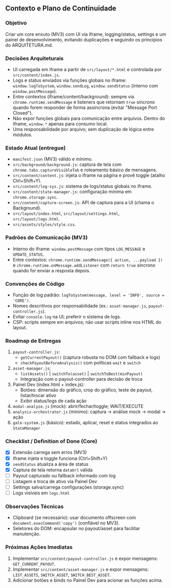 ## Contexto e Plano de Continuidade

### Objetivo
Criar um core enxuto (MV3) com UI via iframe, logging/status, settings e um painel de desenvolvimento, evitando duplicações e seguindo os princípios do ARQUITETURA.md.

### Decisões Arquiteturais
- UI carregada em iframe a partir de `src/layout/*.html` e controlada por `src/content/index.js`.
- Logs e status enviados via funções globais no iframe: `window.logToSystem`, `window.sendLog`, `window.sendStatus` (interno com `window.postMessage`).
- Entre contextos (iframe/content/background): sempre via `chrome.runtime.sendMessage` e listeners que retornam `true` síncrono quando forem responder de forma assíncrona (evitar "Message Port Closed").
- Não expor funções globais para comunicação entre arquivos. Dentro do iframe, `window.*` apenas para consumo local.
- Uma responsabilidade por arquivo; sem duplicação de lógica entre módulos.

### Estado Atual (entregue)
- `manifest.json` (MV3) válido e mínimo.
- `src/background/background.js`: captura de tela com `chrome.tabs.captureVisibleTab` e roteamento básico de mensagens.
- `src/content/content.js`: injeta o iframe na página e provê toggle (atalho Ctrl+Shift+Y).
- `src/content/log-sys.js`: sistema de logs/status globais no iframe.
- `src/content/state-manager.js`: configuração mínima em `chrome.storage.sync`.
- `src/content/capture-screen.js`: API de captura para a UI (chama o Background).
- `src/layout/index.html`, `src/layout/settings.html`, `src/layout/logs.html`.
- `src/assets/styles/style.css`.

### Padrões de Comunicação (MV3)
- Interno do iframe: `window.postMessage` com tipos `LOG_MESSAGE` e `UPDATE_STATUS`.
- Entre contextos: `chrome.runtime.sendMessage({ action, ...payload })` e `chrome.runtime.onMessage.addListener` com `return true` síncrono quando for enviar a resposta depois.

### Convenções de Código
- Função de log padrão: `logToSystem(message, level = 'INFO', source = 'CORE')`.
- Nomes descritivos por responsabilidade (ex.: `asset-manager.js`, `payout-controller.js`).
- Evitar `console.log` na UI; preferir o sistema de logs.
- CSP: scripts sempre em arquivos; não usar scripts inline nos HTML do layout.

### Roadmap de Entregas
1) `payout-controller.js`:
   - `getCurrentPayout()` (captura robusta no DOM com fallback e logs)
   - `checkPayoutBeforeAnalysis()` com políticas `wait` e `switch`
2) `asset-manager.js`:
   - `listAssets()` | `switchTo(asset)` | `switchToBest(minPayout)`
   - Integração com o payout-controller para decisão de troca
3) Painel Dev (index.html + index.js):
   - Botões: dimensão do gráfico, crop do gráfico, teste de payout, listar/trocar ativo
   - Exibir status/logs de cada ação
4) `modal-analyze.js` (mock): abrir/fechar/toggle; WAIT/EXECUTE
5) `analysis-orchestrator.js` (mínimo): captura -> análise mock -> modal -> ação
6) `gale-system.js` (básico): estado, aplicar, reset e status integrados ao `StateManager`

### Checklist / Definition of Done (Core)
- [x] Extensão carrega sem erros (MV3)
- [x] Iframe injeta e toggle funciona (Ctrl+Shift+Y)
- [x] `sendStatus` atualiza a área de status
- [x] Captura de tela retorna `dataUrl` válida
- [ ] Payout capturado ou fallback informado com log
- [ ] Listagem e troca de ativo via Painel Dev
- [ ] Settings salva/carrega configurações (storage.sync)
- [ ] Logs visíveis em `logs.html`

### Observações Técnicas
- Clipboard (se necessário): usar documento offscreen com `document.execCommand('copy')` (confiável no MV3).
- Seletores do DOM: encapsular no payout/asset para facilitar manutenção.

### Próximas Ações Imediatas
1) Implementar `src/content/payout-controller.js` e expor mensagens: `GET_CURRENT_PAYOUT`.
2) Implementar `src/content/asset-manager.js` e expor mensagens: `LIST_ASSETS`, `SWITCH_ASSET`, `SWITCH_BEST_ASSET`.
3) Adicionar botões e binds no Painel Dev para acionar as funções acima.

